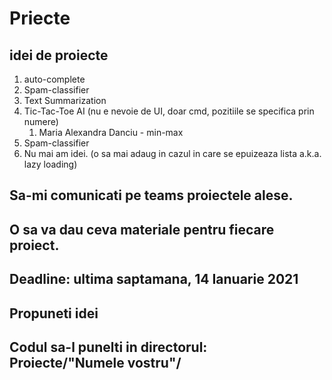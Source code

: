 # Priecte
## idei de proiecte
1. auto-complete 
2. Spam-classifier 
3. Text Summarization 
4. Tic-Tac-Toe AI (nu e nevoie de UI, doar cmd, pozitiile se specifica prin numere)
    1. Maria Alexandra Danciu - min-max
5. Spam-classifier 
6. Nu mai am idei. (o sa mai adaug in cazul in care se epuizeaza lista a.k.a. lazy loading)
## Sa-mi comunicati pe teams proiectele alese. 
## O sa va dau ceva materiale pentru fiecare proiect.
## Deadline: ultima saptamana, 14 Ianuarie 2021
## Propuneti idei
## Codul sa-l punelti in directorul: Proiecte/"Numele vostru"/
